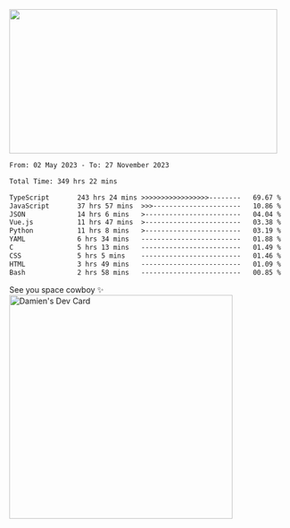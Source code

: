 <img src="https://media.giphy.com/media/11KzOet1ElBDz2/giphy.gif" width="480" height="258" /> 

 <!--START_SECTION:waka-->

```txt
From: 02 May 2023 - To: 27 November 2023

Total Time: 349 hrs 22 mins

TypeScript       243 hrs 24 mins >>>>>>>>>>>>>>>>>--------   69.67 %
JavaScript       37 hrs 57 mins  >>>----------------------   10.86 %
JSON             14 hrs 6 mins   >------------------------   04.04 %
Vue.js           11 hrs 47 mins  >------------------------   03.38 %
Python           11 hrs 8 mins   >------------------------   03.19 %
YAML             6 hrs 34 mins   -------------------------   01.88 %
C                5 hrs 13 mins   -------------------------   01.49 %
CSS              5 hrs 5 mins    -------------------------   01.46 %
HTML             3 hrs 49 mins   -------------------------   01.09 %
Bash             2 hrs 58 mins   -------------------------   00.85 %
```

<!--END_SECTION:waka-->
 
 
 <!--
 <p align="center">
           <img src="https://wakatime.com/share/@b21fb822-1b1e-4a56-b3ac-d647f03795fd/3d8fc332-54a6-4d29-9469-965955d6e018.svg"/>
 </p>
 <p align="center">
  <img src="https://wakatime.com/share/@b21fb822-1b1e-4a56-b3ac-d647f03795fd/5d7b153c-4137-40c1-8270-25e516f9619c.svg"/>
 </p>
 -->
See you space cowboy ✨ 
<a href="https://app.daily.dev/damienCrackito"><img src="https://api.daily.dev/devcards/bdfb4da438e94198b16fb9008a873e8e.png?r=ac3" width="400" alt="Damien's Dev Card"/></a>


 
